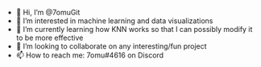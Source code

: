 - 👋 Hi, I’m @7omuGit
- 👀 I’m interested in machine learning and data visualizations
- 🌱 I’m currently learning how KNN works so that I can possibly modify it to be more effective
- 💞️ I’m looking to collaborate on any interesting/fun project
- 📫 How to reach me: 7omu#4616 on Discord

